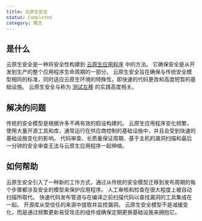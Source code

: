 ```yaml
---
title: 云原生安全
status: Completed
category: 概念
---
```


## 是什么

云原生安全是一种将安全性构建到 [云原生应用程序](/zh-cn/cloud_native_apps/) 中的方法。
它确保安全是从开发到生产的整个应用程序生命周期的一部分。
云原生安全旨在确保与传统安全模型相同的标准，同时适应云原生环境的特殊性，即快速的代码更改和高度短暂的基础设施。
云原生安全与称为 [测试左移](/devsecops/) 的实践高度相关。

## 解决的问题

传统的安全模型是根据许多不再有效的假设构建的。
云原生应用程序变化频繁，使用大量开源工具和库，通常运行在供应商控制的基础设施中，并且会受到快速的基础设施变化的影响。
代码审查、长质量保证周期、基于主机的漏洞扫描和最后一分钟的安全审查无法与云原生应用程序一起伸缩。

## 如何帮助

云原生安全引入了一种新的工作方式，通过从传统的安全模型迁移到发布周期的每个步骤都涉及安全的模型来保护应用程序。
人工审核和检查在很大程度上被自动扫描所取代。
快速代码发布管道与在编译之前扫描代码以查找漏洞的工具集成在一起。
开源库从受信任的来源中提取并监控漏洞。
云原生安全模型不是减缓变化，而是通过频繁更新易受攻击的组件或确保定期更换基础设施来拥抱它。

